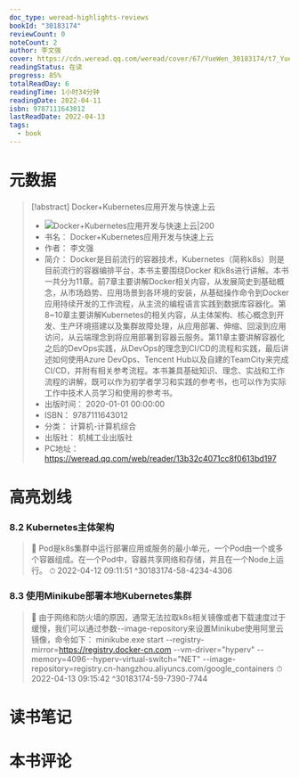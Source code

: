 ```yaml
---
doc_type: weread-highlights-reviews
bookId: "30183174"
reviewCount: 0
noteCount: 2
author: 李文强
cover: https://cdn.weread.qq.com/weread/cover/67/YueWen_30183174/t7_YueWen_30183174.jpg
readingStatus: 在读
progress: 85%
totalReadDay: 6
readingTime: 1小时34分钟
readingDate: 2022-04-11
isbn: 9787111643012
lastReadDate: 2022-04-13
tags:
  - book
---
```

# 元数据
> [!abstract] Docker+Kubernetes应用开发与快速上云
> - ![ Docker+Kubernetes应用开发与快速上云|200](https://cdn.weread.qq.com/weread/cover/67/YueWen_30183174/t7_YueWen_30183174.jpg)
> - 书名： Docker+Kubernetes应用开发与快速上云
> - 作者： 李文强
> - 简介： Docker是目前流行的容器技术，Kubernetes（简称k8s）则是目前流行的容器编排平台，本书主要围绕Docker 和k8s进行讲解。本书一共分为11章。前7章主要讲解Docker相关内容，从发展简史到基础概念，从市场趋势、应用场景到各环境的安装，从基础操作命令到Docker应用持续开发的工作流程，从主流的编程语言实践到数据库容器化。第8~10章主要讲解Kubernetes的相关内容，从主体架构、核心概念到开发、生产环境搭建以及集群故障处理，从应用部署、伸缩、回滚到应用访问，从云端理念到将应用部署到容器云服务。第11章主要讲解容器化之后的DevOps实践，从DevOps的理念到CI/CD的流程和实践，最后讲述如何使用Azure DevOps、Tencent Hub以及自建的TeamCity来完成CI/CD，并附有相关参考流程。本书兼具基础知识、理念、实战和工作流程的讲解，既可以作为初学者学习和实践的参考书，也可以作为实际工作中技术人员学习和使用的参考书。
> - 出版时间： 2020-01-01 00:00:00
> - ISBN： 9787111643012
> - 分类： 计算机-计算机综合
> - 出版社： 机械工业出版社
> - PC地址：https://weread.qq.com/web/reader/13b32c4071cc8f0613bd197

# 高亮划线

### 8.2 Kubernetes主体架构

> 📌 Pod是k8s集群中运行部署应用或服务的最小单元，一个Pod由一个或多个容器组成。在一个Pod中，容器共享网络和存储，并且在一个Node上运行。 
> ⏱ 2022-04-12 09:11:51 ^30183174-58-4234-4306

### 8.3 使用Minikube部署本地Kubernetes集群

> 📌 由于网络和防火墙的原因，通常无法拉取k8s相关镜像或者下载速度过于缓慢，我们可以通过参数--image-repository来设置Minikube使用阿里云镜像，命令如下：        minikube.exe start --registry-mirror=https://registry.docker-cn.com    --vm-driver="hyperv" --memory=4096--hyperv-virtual-switch="NET"    --image-repository=registry.cn-hangzhou.aliyuncs.com/google_containers 
> ⏱ 2022-04-13 09:15:42 ^30183174-59-7390-7744

# 读书笔记

# 本书评论

